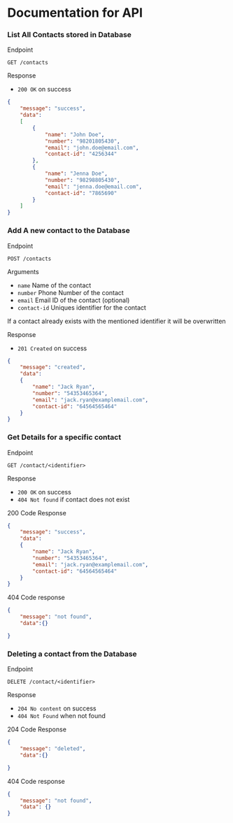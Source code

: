 

# Documentation for API

### List All Contacts stored in Database

Endpoint

`GET /contacts`

Response

- `200 OK` on success

```json
{
	"message": "success",
	"data": 
    [
        {
        	"name": "John Doe",
        	"number": "98201805430",
        	"email": "john.doe@email.com",
        	"contact-id": "4256344"
        },
        {
        	"name": "Jenna Doe",
        	"number": "98298805430",
        	"email": "jenna.doe@email.com",
        	"contact-id": "7865690"
        }
    ]
}
```

### Add A new contact to the Database

Endpoint

`POST /contacts`

Arguments

- `name` Name of the contact 
- `number` Phone Number of the contact
- `email` Email ID of the contact (optional)
- `contact-id` Uniques identifier for the contact

If a contact already exists with the mentioned identifier it will be overwritten

Response

- `201 Created` on success

```json
{
	"message": "created",
	"data": 
    {
        "name": "Jack Ryan",
        "number": "54353465364",
        "email": "jack.ryan@examplemail.com",
        "contact-id": "64564565464"
    }
}
```

### Get Details for a specific contact

Endpoint

`GET /contact/<identifier>`

Response

- `200 OK` on success
- `404 Not found` if contact does not exist

200 Code Response

```json
{
	"message": "success",
	"data": 
    {
        "name": "Jack Ryan",
        "number": "54353465364",
        "email": "jack.ryan@examplemail.com",
        "contact-id": "64564565464"
    }
}
```

404 Code response

```json
{
	"message": "not found",
	"data":{}

}
```

### Deleting a contact from the Database

Endpoint

`DELETE /contact/<identifier>`

Response

- `204 No content` on success
- `404 Not Found` when not found

204 Code Response

```json
{
	"message": "deleted",
	"data":{}

}
```

404 Code response

```json
{
	"message": "not found",
	"data": {}
}
```
